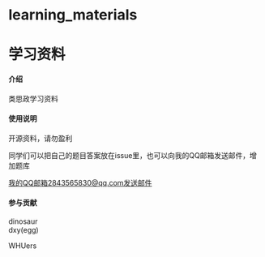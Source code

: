 # learning_materials
# 学习资料

#### 介绍
类思政学习资料

#### 使用说明

开源资料，请勿盈利

同学们可以把自己的题目答案放在issue里，也可以向我的QQ邮箱发送邮件，增加题库

我的QQ邮箱2843565830@qq.com发送邮件

#### 参与贡献
dinosaur  
dxy(egg)  

WHUers
